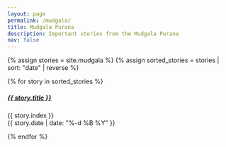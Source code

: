 ```yaml
---
layout: page
permalink: /mudgala/
title: Mudgala Purana
description: Important stories from the Mudgala Purana
nav: false
---
```


<div class="mudgala-stories">

{% assign stories = site.mudgala %}
{% assign sorted_stories = stories | sort: "date" | reverse %}

{% for story in sorted_stories %}
    <div class="card mt-3">
        <div class="card-body">
            <h5 class="card-title">
                <a href="{{ story.url | relative_url }}">
                    {{ story.title }}
                </a>    
            </h5>
            <p class="card-text">{{ story.index }} 
            <br>
            {{ story.date | date: "%-d %B %Y" }}</p>
        </div>
    </div>
{% endfor %}

</div>
